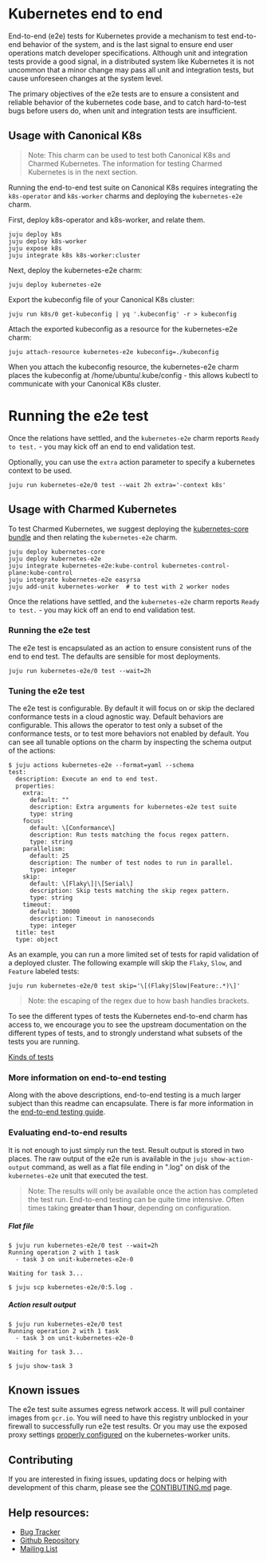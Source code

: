 # Kubernetes end to end

End-to-end (e2e) tests for Kubernetes provide a mechanism to test end-to-end
behavior of the system, and is the last signal to ensure end user operations
match developer specifications. Although unit and integration tests provide a
good signal, in a distributed system like Kubernetes it is not uncommon that a
minor change may pass all unit and integration tests, but cause unforeseen
changes at the system level.

The primary objectives of the e2e tests are to ensure a consistent and reliable
behavior of the kubernetes code base, and to catch hard-to-test bugs before
users do, when unit and integration tests are insufficient.

## Usage with Canonical K8s

> Note: This charm can be used to test both Canonical K8s and
Charmed Kubernetes. The information for testing Charmed Kubernetes is
in the next section.

Running the end-to-end test suite on Canonical K8s requires integrating the
`k8s-operator` and `k8s-worker` charms and deploying the `kubernetes-e2e` charm.

First, deploy k8s-operator and k8s-worker, and relate them.

```
juju deploy k8s
juju deploy k8s-worker
juju expose k8s
juju integrate k8s k8s-worker:cluster
```

Next, deploy the kubernetes-e2e charm:

```
juju deploy kubernetes-e2e
```

Export the kubeconfig file of your Canonical K8s cluster:

```
juju run k8s/0 get-kubeconfig | yq '.kubeconfig' -r > kubeconfig
```

Attach the exported kubeconfig as a resource for the kubernetes-e2e charm:

```
juju attach-resource kubernetes-e2e kubeconfig=./kubeconfig
```

When you attach the kubeconfig resource, the kubernetes-e2e charm places the kubeconfig at /home/ubuntu/.kube/config - this allows kubectl to communicate with your Canonical K8s cluster.

# Running the e2e test

Once the relations have settled, and the `kubernetes-e2e` charm reports
 `Ready to test.` - you may kick off an end to end validation test.

 Optionally, you can use the `extra` action parameter to specify a kubernetes
 context to be used.

```
juju run kubernetes-e2e/0 test --wait 2h extra='-context k8s'
```

## Usage with Charmed Kubernetes

To test Charmed Kubernetes, we suggest deploying the
[kubernetes-core bundle](https://github.com/juju-solutions/bundle-kubernetes-core)
and then relating the `kubernetes-e2e` charm.

```shell
juju deploy kubernetes-core
juju deploy kubernetes-e2e
juju integrate kubernetes-e2e:kube-control kubernetes-control-plane:kube-control
juju integrate kubernetes-e2e easyrsa
juju add-unit kubernetes-worker  # to test with 2 worker nodes
```

Once the relations have settled, and the `kubernetes-e2e` charm reports
 `Ready to test.` - you may kick off an end to end validation test.

### Running the e2e test

The e2e test is encapsulated as an action to ensure consistent runs of the
end to end test. The defaults are sensible for most deployments.

```shell
juju run kubernetes-e2e/0 test --wait=2h
```

### Tuning the e2e test

The e2e test is configurable. By default it will focus on or skip the declared
conformance tests in a cloud agnostic way. Default behaviors are configurable.
This allows the operator to test only a subset of the conformance tests, or to
test more behaviors not enabled by default. You can see all tunable options on
the charm by inspecting the schema output of the actions:

```shell
$ juju actions kubernetes-e2e --format=yaml --schema
test:
  description: Execute an end to end test.
  properties:
    extra:
      default: ""
      description: Extra arguments for kubernetes-e2e test suite
      type: string
    focus:
      default: \[Conformance\]
      description: Run tests matching the focus regex pattern.
      type: string
    parallelism:
      default: 25
      description: The number of test nodes to run in parallel.
      type: integer
    skip:
      default: \[Flaky\]|\[Serial\]
      description: Skip tests matching the skip regex pattern.
      type: string
    timeout:
      default: 30000
      description: Timeout in nanoseconds
      type: integer
  title: test
  type: object
```


As an example, you can run a more limited set of tests for rapid validation of
a deployed cluster. The following example will skip the `Flaky`, `Slow`, and
`Feature` labeled tests:

```shell
juju run kubernetes-e2e/0 test skip='\[(Flaky|Slow|Feature:.*)\]'
```

> Note: the escaping of the regex due to how bash handles brackets.

To see the different types of tests the Kubernetes end-to-end charm has access
to, we encourage you to see the upstream documentation on the different types
of tests, and to strongly understand what subsets of the tests you are running.

[Kinds of tests](https://git.k8s.io/community/contributors/devel/sig-testing/e2e-tests.md#kinds-of-tests)

### More information on end-to-end testing

Along with the above descriptions, end-to-end testing is a much larger subject
than this readme can encapsulate. There is far more information in the
[end-to-end testing guide](https://git.k8s.io/community/contributors/devel/sig-testing/e2e-tests.md).

### Evaluating end-to-end results

It is not enough to just simply run the test. Result output is stored in two
places. The raw output of the e2e run is available in the `juju show-action-output`
command, as well as a flat file ending in ".log" on disk of the `kubernetes-e2e` unit that executed the test.

> Note: The results will only be available once the action has
completed the test run. End-to-end testing can be quite time intensive. Often
times taking **greater than 1 hour**, depending on configuration.

##### Flat file

```shell
$ juju run kubernetes-e2e/0 test --wait=2h
Running operation 2 with 1 task
  - task 3 on unit-kubernetes-e2e-0

Waiting for task 3...

$ juju scp kubernetes-e2e/0:5.log .
```

##### Action result output

```shell
$ juju run kubernetes-e2e/0 test
Running operation 2 with 1 task
  - task 3 on unit-kubernetes-e2e-0

Waiting for task 3...

$ juju show-task 3
```

## Known issues

The e2e test suite assumes egress network access. It will pull container
images from `gcr.io`. You will need to have this registry unblocked in your
firewall to successfully run e2e test results. Or you may use the exposed
proxy settings [properly configured](https://github.com/juju-solutions/bundle-canonical-kubernetes#proxy-configuration)
on the kubernetes-worker units.

## Contributing

If you are interested in fixing issues, updating docs or helping with
development of this charm, please see the [CONTIBUTING.md](./CONTRIBUTING.md) page.

## Help resources:

- [Bug Tracker](https://github.com/juju-solutions/bundle-canonical-kubernetes/issues)
- [Github Repository](https://github.com/kubernetes/kubernetes/)
- [Mailing List](mailto:juju@lists.ubuntu.com)